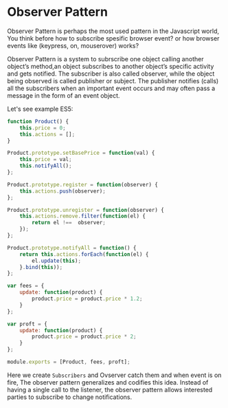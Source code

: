 # Observer Pattern
Observer Pattern is perhaps the most used pattern in the Javascript world, You think before how to subscribe spesific browser event? or how browser events like (keypress, on, mouserover) works? 

Observer Pattern is a system to subrscribe one
object calling another object’s method,an object subscribes to another object’s specific activity and gets notified. The subscriber is also called observer, while the object being observed is called publisher or subject. The publisher notifies (calls) all the subscribers when an important event occurs and may often pass a message in the form of an event object.

Let's see example ES5: 
```javascript
function Product() {
    this.price = 0;
    this.actions = [];
}

Product.prototype.setBasePrice = function(val) {
    this.price = val;
    this.notifyAll();
};

Product.prototype.register = function(observer) {
    this.actions.push(observer);
};

Product.prototype.unregister = function(observer) {
    this.actions.remove.filter(function(el) {
        return el !==  observer;
    });
};

Product.prototype.notifyAll = function() {
    return this.actions.forEach(function(el) {
        el.update(this);
    }.bind(this));
};

var fees = {
    update: function(product) {
        product.price = product.price * 1.2;
    }
};

var proft = {
    update: function(product) {
        product.price = product.price * 2;
    }
};

module.exports = [Product, fees, proft];
```

Here we create `Subscribers` and Ovserver catch them and when event is on fire, The observer pattern generalizes and codifies this idea. Instead of having a single call to the listener, the observer pattern allows interested parties to subscribe to change notifications.